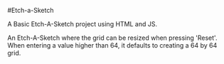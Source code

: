 #Etch-a-Sketch

A Basic Etch-A-Sketch project using HTML and JS.

An Etch-A-Sketch where the grid can be resized when pressing 'Reset'. 
When entering a value higher than 64, it defaults to creating a 64 by 64 grid.